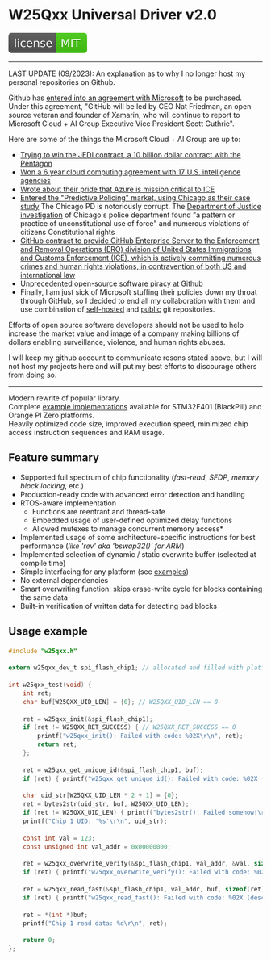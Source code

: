# W25Qxx Universal Driver v2.0
![License](./img/license_bage_MIT.svg)
<!--[![License](https://img.shields.io/badge/license-MIT-brightgreen.svg)](./LICENSE)-->

---
LAST UPDATE (09/2023):
An explanation as to why I no longer host my personal repositories on Github.

Github has [entered into an agreement with Microsoft](https://blogs.microsoft.com/blog/2018/06/04/microsoft-github-empowering-developers/) to be purchased.
Under this agreement, "GitHub will be led by CEO Nat Friedman, an open source veteran and founder of Xamarin, who will continue to report to Microsoft Cloud + AI Group Executive Vice President Scott Guthrie".

Here are some of the things the Microsoft Cloud + AI Group are up to:

* [Trying to win the JEDI contract, a 10 billion dollar contract with the Pentagon](https://about.bgov.com/blog/amazon-microsoft-battle-jedi-contract-d-c-metro-ad-war/)
* [Won a 6 year cloud computing agreement with 17 U.S. intelligence agencies](https://washingtontechnology.com/articles/2018/05/16/microsoft-ic-pact.aspx)
* [Wrote about their pride that Azure is mission critical to ICE](https://blogs.msdn.microsoft.com/azuregov/2018/01/24/federal-agencies-continue-to-advance-capabilities-with-azure-government/)
* [Entered the "Predictive Policing" market, using Chicago as their case study](https://enterprise.microsoft.com/en-us/articles/industries/citynext/safer-cities/predictive-policing-the-future-of-law-enforcement/)
  The Chicago PD is notoriously corrupt. The [Department of Justice investigation](https://www.justice.gov/opa/file/925846/download) of Chicago's police department found "a pattern or practice of unconstitutional use of force" and numerous violations of citizens Constitutional rights
* [GitHub contract to provide GitHub Enterprise Server to the Enforcement and Removal Operations (ERO) division of United States Immigrations and Customs Enforcement (ICE), which is actively committing numerous crimes and human rights violations, in contravention of both US and international law](https://github.com/taotetek/dear-github-2.0)
* [Unprecedented open-source software piracy at Github](https://githubcopilotlitigation.com/)
* Finally, I am just sick of Microsoft stuffing their policies down my throat through GitHub, so I decided to end all my collaboration with them and use combination of [self-hosted](https://git.serenity-island.net/sie-foss/w25qxx) and [public](https://codeberg.org/sie-foss/w25qxx) git repositories.

Efforts of open source software developers should not be used to help increase the market value and image of a company making billions of dollars enabling surveillance, violence, and human rights abuses.

I will keep my github account to communicate resons stated above, but I will not host my projects here and will put my best efforts to discourage others from doing so.

---

Modern rewrite of popular library.<br/>
Complete [example implementations](./examples) available for STM32F401 (BlackPill) and Orange PI Zero platforms.  
Heavily optimized code size, improved execution speed, minimized chip access instruction sequences and RAM usage.

## Feature summary

- Supported full spectrum of chip functionality (_fast-read_, _SFDP_, _memory block locking_, etc.)
- Production-ready code with advanced error detection and handling 
- RTOS-aware implementation 
    - Functions are reentrant and thread-safe
    - Embedded usage of user-defined optimized delay functions
    - Allowed mutexes to manage concurrent memory access*
- Implemented usage of some architecture-specific instructions for best performance (_like 'rev' aka 'bswap32()' for ARM_)
- Implemented selection of dynamic / static overwrite buffer (selected at compile time)
- Simple interfacing for any platform (see [examples](./examples))
- No external dependencies
- Smart overwriting function: skips erase-write cycle for blocks containing the same data
- Built-in verification of written data for detecting bad blocks

## Usage example

``` C
#include "w25qxx.h"

extern w25qxx_dev_t spi_flash_chip1; // allocated and filled with platform-specific calls and chip-specific bindings  elsewhere

int w25qxx_test(void) {
    int ret;
    char buf[W25QXX_UID_LEN] = {0}; // W25QXX_UID_LEN == 8
    
    ret = w25qxx_init(&spi_flash_chip1);
    if (ret != W25QXX_RET_SUCCESS) { // W25QXX_RET_SUCCESS == 0 
        printf("w25qxx_init(): Failed with code: %02X\r\n", ret); 
        return ret; 
    };

    ret = w25qxx_get_unique_id(&spi_flash_chip1, buf);
    if (ret) { printf("w25qxx_get_unique_id(): Failed with code: %02X (desc: '%s')\r\n", ret, w25qxx_ret2str(ret)); return ret; };

    char uid_str[W25QXX_UID_LEN * 2 + 1] = {0};
    ret = bytes2str(uid_str, buf, W25QXX_UID_LEN);
    if (ret != W25QXX_UID_LEN) { printf("bytes2str(): Failed somehow!\r\n"); return 1; };
    printf("Chip 1 UID: '%s'\r\n", uid_str);

    const int val = 123;
    const unsigned int val_addr = 0x00000000;
    
    ret = w25qxx_overwrite_verify(&spi_flash_chip1, val_addr, &val, sizeof(val));
    if (ret) { printf("w25qxx_overwrite_verify(): Failed with code: %02X (desc: '%s')\r\n", ret, w25qxx_ret2str(ret));  return ret; };

    ret = w25qxx_read_fast(&spi_flash_chip1, val_addr, buf, sizeof(ret));
    if (ret) { printf("w25qxx_read_fast(): Failed with code: %02X (desc: '%s')\r\n", ret, w25qxx_ret2str(ret));  return ret; };

    ret = *(int *)buf;
    printf("Chip 1 read data: %d\r\n", ret);

    return 0;
};

```
